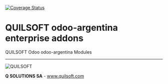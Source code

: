 [![Coverage Status](https://coveralls.io/repos/quilsoft-org/odoo-argentina-ee/badge.png?branch=14.0)](https://coveralls.io/r/quilsoft-org/odoo-argentina-ee?branch=14.0)

# QUILSOFT odoo-argentina enterprise addons

QUILSOFT Odoo odoo-argentina Modules

[//]: # (addons)
[//]: # (end addons)

----

<img alt="QUILSOFT" src="https://i.im.ge/2021/08/06/h7jo4.jpg" />

**Q SOLUTIONS SA** - www.quilsoft.com
